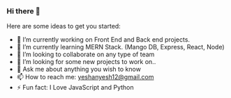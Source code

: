 ### Hi there 👋
Here are some ideas to get you started:

- 🔭 I’m currently working on Front End and Back end projects.
- 🌱 I’m currently learning MERN Stack. (Mango DB, Express, React, Node)
- 👯 I’m looking to collaborate on any type of team
- 🤔 I’m looking for some new projects to work on..
- 💬 Ask me about anything you wish to know
- 📫 How to reach me: yeshanyesh12@gmail.com
- ⚡ Fun fact: I Love JavaScript and Python
